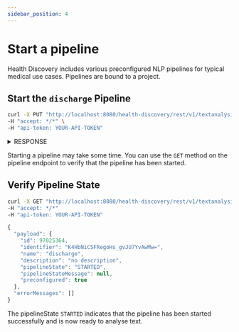 ```yaml
---
sidebar_position: 4
---
```


# Start a pipeline

Health Discovery includes various preconfigured NLP pipelines for typical medical use cases. Pipelines are bound to a project.


## Start the `discharge` Pipeline
```bash title="PUT /v1/textanalysis/projects/{projectName}/pipelines/{pipelineName}/start" showLineNumbers
curl -X PUT "http://localhost:8080/health-discovery/rest/v1/textanalysis/projects/YOUR-PROJECT/pipelines/discharge/start" \
-H "accept: */*" \
-H "api-token: YOUR-API-TOKEN"
```

<details>
  <summary>RESPONSE</summary>

```js
{
  "payload": null,
  "errorMessages": []
}

```
</details>

Starting a pipeline may take some time. You can use the `GET` method on the pipeline endpoint to verify that the pipeline has been started.


## Verify Pipeline State



```bash title="GET /v1/textanalysis/project/{projectName}/pipelines/{pipelineName}"
curl -X GET "http://localhost:8080/health-discovery/rest/v1/textanalysis/projects/YOUR-PROJECT/pipelines/discharge" 
-H "accept: */*" 
-H "api-token: YOUR-API-TOKEN"
```

```js title=RESPONSE
{
  "payload": {
    "id": 97025364,
    "identifier": "K4HbNiCSFRegoHs_gvJU7YvAwMw=",
    "name": "discharge",
    "description": "no description",
    "pipelineState": "STARTED",
    "pipelineStateMessage": null,
    "preconfigured": true
  },
  "errorMessages": []
}
```
 The pipelineState `STARTED` indicates that the pipeline has been started successfully and is now ready to analyse text.
